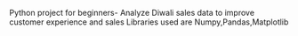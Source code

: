 Python project for beginners- Analyze Diwali sales data to improve customer experience and sales
Libraries used are Numpy,Pandas,Matplotlib
